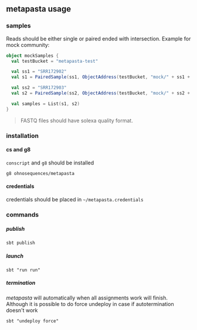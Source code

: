 ## metapasta usage

### samples
Reads should be either single or paired ended with intersection. Example for mock community:

```scala
object mockSamples {
  val testBucket = "metapasta-test"

  val ss1 = "SRR172902"
  val s1 = PairedSample(ss1, ObjectAddress(testBucket, "mock/" + ss1 + ".fastq"), ObjectAddress(testBucket, "mock/" + ss1 + ".fastq"))

  val ss2 = "SRR172903"
  val s2 = PairedSample(ss2, ObjectAddress(testBucket, "mock/" + ss2 + ".fastq"), ObjectAddress(testBucket, "mock/" + ss2 + ".fastq"))

  val samples = List(s1, s2)
}
```

> FASTQ files should have solexa quality format.

### installation

#### cs and g8
`conscript` and `g8` should be installed

```
g8 ohnosequences/metapasta
```

#### credentials

credentials should be placed in `~/metapasta.credentials`

### commands 

##### publish

```
sbt publish
```


##### launch


```
sbt "run run"
```

##### termination

*metapasta* will automatically when all assignments work will finish. Although it is possible to do force undeploy in case if autotermination doesn't work

```
sbt "undeploy force"
```
